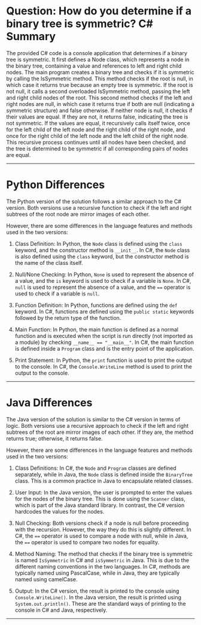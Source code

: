 # Question: How do you determine if a binary tree is symmetric? C# Summary

The provided C# code is a console application that determines if a binary tree is symmetric. It first defines a Node class, which represents a node in the binary tree, containing a value and references to left and right child nodes. The main program creates a binary tree and checks if it is symmetric by calling the IsSymmetric method. This method checks if the root is null, in which case it returns true because an empty tree is symmetric. If the root is not null, it calls a second overloaded IsSymmetric method, passing the left and right child nodes of the root. This second method checks if the left and right nodes are null, in which case it returns true if both are null (indicating a symmetric structure) and false otherwise. If neither node is null, it checks if their values are equal. If they are not, it returns false, indicating the tree is not symmetric. If the values are equal, it recursively calls itself twice, once for the left child of the left node and the right child of the right node, and once for the right child of the left node and the left child of the right node. This recursive process continues until all nodes have been checked, and the tree is determined to be symmetric if all corresponding pairs of nodes are equal.

---

# Python Differences

The Python version of the solution follows a similar approach to the C# version. Both versions use a recursive function to check if the left and right subtrees of the root node are mirror images of each other. 

However, there are some differences in the language features and methods used in the two versions:

1. Class Definition: In Python, the `Node` class is defined using the `class` keyword, and the constructor method is `__init__`. In C#, the `Node` class is also defined using the `class` keyword, but the constructor method is the name of the class itself.

2. Null/None Checking: In Python, `None` is used to represent the absence of a value, and the `is` keyword is used to check if a variable is `None`. In C#, `null` is used to represent the absence of a value, and the `==` operator is used to check if a variable is `null`.

3. Function Definition: In Python, functions are defined using the `def` keyword. In C#, functions are defined using the `public static` keywords followed by the return type of the function.

4. Main Function: In Python, the main function is defined as a normal function and is executed when the script is run directly (not imported as a module) by checking `__name__ == "__main__"`. In C#, the main function is defined inside a `Program` class and is the entry point of the application.

5. Print Statement: In Python, the `print` function is used to print the output to the console. In C#, the `Console.WriteLine` method is used to print the output to the console.

---

# Java Differences

The Java version of the solution is similar to the C# version in terms of logic. Both versions use a recursive approach to check if the left and right subtrees of the root are mirror images of each other. If they are, the method returns true; otherwise, it returns false.

However, there are some differences in the language features and methods used in the two versions:

1. Class Definitions: In C#, the `Node` and `Program` classes are defined separately, while in Java, the `Node` class is defined inside the `BinaryTree` class. This is a common practice in Java to encapsulate related classes.

2. User Input: In the Java version, the user is prompted to enter the values for the nodes of the binary tree. This is done using the `Scanner` class, which is part of the Java standard library. In contrast, the C# version hardcodes the values for the nodes.

3. Null Checking: Both versions check if a node is null before proceeding with the recursion. However, the way they do this is slightly different. In C#, the `==` operator is used to compare a node with null, while in Java, the `==` operator is used to compare two nodes for equality.

4. Method Naming: The method that checks if the binary tree is symmetric is named `IsSymmetric` in C# and `isSymmetric` in Java. This is due to the different naming conventions in the two languages. In C#, methods are typically named using PascalCase, while in Java, they are typically named using camelCase.

5. Output: In the C# version, the result is printed to the console using `Console.WriteLine()`. In the Java version, the result is printed using `System.out.println()`. These are the standard ways of printing to the console in C# and Java, respectively.

---
